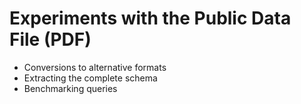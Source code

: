 # Experiments with the Public Data File (PDF)

- Conversions to alternative formats
- Extracting the complete schema
- Benchmarking queries
